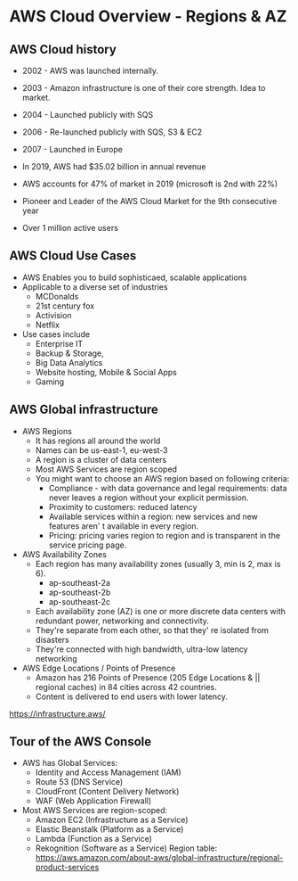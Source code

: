 # AWS Cloud Overview - Regions & AZ

## AWS Cloud history
- 2002 - AWS was launched internally.
- 2003 - Amazon infrastructure is one of their core strength. Idea to market.
- 2004 - Launched publicly with SQS
- 2006 - Re-launched publicly with SQS, S3 & EC2
- 2007 - Launched in Europe

- In 2019, AWS had $35.02 billion in annual revenue
- AWS accounts for 47% of market in 2019 (microsoft is 2nd with 22%)
- Pioneer and Leader of the AWS Cloud Market for the 9th consecutive year
- Over 1 million active users

## AWS Cloud Use Cases

- AWS Enables you to build sophisticaed, scalable applications
- Applicable to a diverse set of industries
    - MCDonalds
    - 21st century fox
    - Activision
    - Netflix
- Use cases include
    - Enterprise IT
    - Backup & Storage,
    - Big Data Analytics
    - Website hosting, Mobile & Social Apps
    - Gaming

## AWS Global infrastructure

- AWS Regions
    - It has regions all around the world
    - Names can be us-east-1, eu-west-3
    - A region is a cluster of data centers
    - Most AWS Services are region scoped
    - You might want to choose an AWS region based on following criteria:
        - Compliance - with data governance and legal requirements: data never leaves a region without your explicit permission.
        - Proximity to customers: reduced latency
        - Available services within a region: new services and new features aren' t available in every region.
        - Pricing: pricing varies region to region and is transparent in the service pricing page.
- AWS Availability Zones
    - Each region has many availability zones (usually 3, min is 2, max is 6).
        - ap-southeast-2a
        - ap-southeast-2b
        - ap-southeast-2c
    - Each availability zone (AZ) is one or more discrete data centers with redundant power, networking and connectivity.
    - They're separate from each other, so that they' re isolated from disasters
    - They're connected with high bandwidth, ultra-low latency networking
- AWS Edge Locations / Points of Presence
    - Amazon has 216 Points of Presence (205 Edge Locations & || regional caches) in 84 cities across 42 countries.
    - Content is delivered to end users with lower latency.

https://infrastructure.aws/

## Tour of the AWS Console

- AWS has Global Services:
    - Identity and Access Management (IAM)
    - Route 53 (DNS Service)
    - CloudFront (Content Delivery Network)
    - WAF (Web Application Firewall)
- Most AWS Services are region-scoped:
    - Amazon EC2 (Infrastructure as a Service)
    - Elastic Beanstalk (Platform as a Service)
    - Lambda (Function as a Service)
    - Rekognition (Software as a Service)
Region table: https://aws.amazon.com/about-aws/global-infrastructure/regional-product-services
